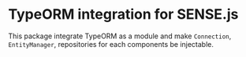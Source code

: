 # TypeORM integration for SENSE.js

This package integrate TypeORM as a module and make `Connection`,
`EntityManager`, repositories for each components be injectable.
